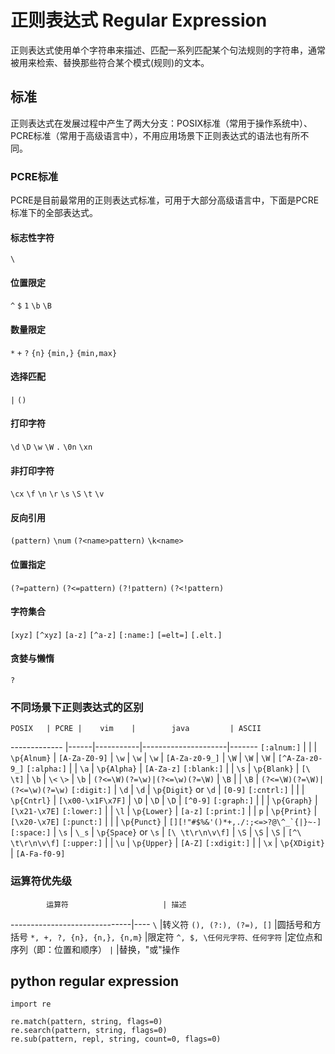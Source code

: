 # 正则表达式 Regular Expression
正则表达式使用单个字符串来描述、匹配一系列匹配某个句法规则的字符串，通常被用来检索、替换那些符合某个模式(规则)的文本。  

## 标准
正则表达式在发展过程中产生了两大分支：POSIX标准（常用于操作系统中）、PCRE标准（常用于高级语言中），不用应用场景下正则表达式的语法也有所不同。

### PCRE标准
PCRE是目前最常用的正则表达式标准，可用于大部分高级语言中，下面是PCRE标准下的全部表达式。

#### 标志性字符
`\`

#### 位置限定
`^`  `$`  `1`  `\b`  `\B`

#### 数量限定
`*`  `+`  `?`  `{n}`  `{min,}`  `{min,max}`

#### 选择匹配
`|`  `()`

#### 打印字符
`\d`  `\D`  `\w`  `\W`  `.`  `\0n`  `\xn`  

#### 非打印字符
`\cx`  `\f`  `\n`  `\r`  `\s`  `\S`  `\t`  `\v`

#### 反向引用
`(pattern)`  `\num`  `(?<name>pattern)`  `\k<name>`  

#### 位置指定
`(?=pattern)`  `(?<=pattern)`  `(?!pattern)`  `(?<!pattern)`

#### 字符集合
`[xyz]`  `[^xyz]`  `[a-z]`  `[^a-z]`  `[:name:]`  `[=elt=]`  `[.elt.]`

#### 贪婪与懒惰
`?`

### 不同场景下正则表达式的区别

    POSIX 	| PCRE |    vim    |        java         | ASCII
-------------	|------|-----------|---------------------|-------
 `[:alnum:]` 	|      |           |     `\p{Alnum}`     | `[A-Za-Z0-9]`
 				| `\w` |   `\w`    |     `\w`            | `[A-Za-z0-9_]`
 				| `\W` |   `\W`    |     `\W`            | `[^A-Za-z0-9_]`
 `[:alpha:]`	|      |   `\a`    |     `\p{Alpha}`     | `[A-Za-z]`
 `[:blank:]`	|      |   `\s`    |     `\p{Blank}`     | `[\ \t]`
 				| `\b` | `\<` `\>` |     `\b`            | `(?<=\W)(?=\w)|(?<=\w)(?=\W)`
 				| `\B` |           |     `\B`            | `(?<=\W)(?=\W)|(?<=\w)(?=\w)`
 `[:digit:]`	| `\d` |   `\d`    | `\p{Digit}` or `\d` | `[0-9]`
 `[:cntrl:]`	|      |           |    `\p{Cntrl}`      | `[\x00-\x1F\x7F]`
 				| `\D` |   `\D`    |    `\D`             | `[^0-9]`
 `[:graph:]`	|      |           |    `\p{Graph}`      | `[\x21-\x7E]`
 `[:lower:]`	|      |   `\l`    |    `\p{Lower}`      | `[a-z]`
 `[:print:]`	|      |   `p`     |    `\p{Print}`      | `[\x20-\x7E]`
 `[:punct:]`	|      |           |    `\p{Punct}`      | ``[][!"#$%&'()*+,./:;<=>?@\^_`{|}~-]``
 `[:space:]`	| `\s` |   `\_s`   | `\p{Space}` or `\s` | `[\ \t\r\n\v\f]`
 				| `\S` |   `\S`    |    `\S`             | `[^\ \t\r\n\v\f]` 
 `[:upper:]`	|      |   `\u`    |    `\p{Upper}`      | `[A-Z]`
 `[:xdigit:]`	|      |   `\x`    |    `\p{XDigit}`     | `[A-Fa-f0-9]`

### 运算符优先级

			运算符 					| 描述
------------------------------|----
 `\`                      		|转义符
 `(), (?:), (?=), []`     		|圆括号和方括号
 `*, +, ?, {n}, {n,}, {n,m}`  |限定符
 `^, $, \任何元字符、任何字符`	|定位点和序列（即：位置和顺序）
 `|`							 	|替换，"或"操作


## python regular expression
```
import re

re.match(pattern, string, flags=0)
re.search(pattern, string, flags=0)
re.sub(pattern, repl, string, count=0, flags=0)

```
